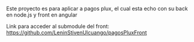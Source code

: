 Este proyecto es para aplicar a pagos plux, el cual esta echo con su back en node.js y front en angular

Link para acceder al submodule del front:
https://github.com/LeninStivenUlcuango/pagosPluxFront
